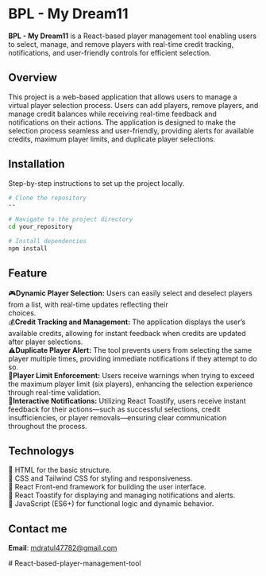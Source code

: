 
# BPL - My Dream11

**BPL - My Dream11** is a React-based player management tool enabling users to select, manage, and remove players with real-time credit tracking, notifications, and user-friendly controls for efficient selection.

## Overview

This project is a web-based application that allows users to manage a virtual player selection process. Users can add players, remove players, and manage credit balances while receiving real-time feedback and notifications on their actions. The application is designed to make the selection process seamless and user-friendly, providing alerts for available credits, maximum player limits, and duplicate player selections.

## Installation

Step-by-step instructions to set up the project locally.

```bash
# Clone the repository
--

# Navigate to the project directory
cd your_repository

# Install dependencies
npm install

```
## Feature
🎮**Dynamic Player Selection:** Users can easily select and deselect players from a list, with real-time updates reflecting their     
     choices. <br>
💰**Credit Tracking and Management:** The application displays the user’s available credits, allowing for instant feedback when credits are updated after player selections.<br>
⚠️**Duplicate Player Alert:** The tool prevents users from selecting the same player multiple times, providing immediate notifications if they attempt to do so.<br>
🚫**Player Limit Enforcement:** Users receive warnings when trying to exceed the maximum player limit (six players), enhancing the selection experience through real-time validation.<br>
🔔**Interactive Notifications:** Utilizing React Toastify, users receive instant feedback for their actions—such as successful selections, credit insufficiencies, or player removals—ensuring clear communication throughout the process.<br>

## Technologys
🔵 HTML for the basic structure. <br>
🔵 CSS and Tailwind CSS for styling and responsiveness. <br>
🔵 React Front-end framework for building the user interface. <br>
🔵 React Toastify for displaying and managing notifications and alerts. <br>
🔵 JavaScript (ES6+) for functional logic and dynamic behavior. <br>

## Contact me
**Email**: [mdratul47782@gmail.com](mdratul47782@gmail.com)

#   R e a c t - b a s e d - p l a y e r - m a n a g e m e n t - t o o l 
 
 
